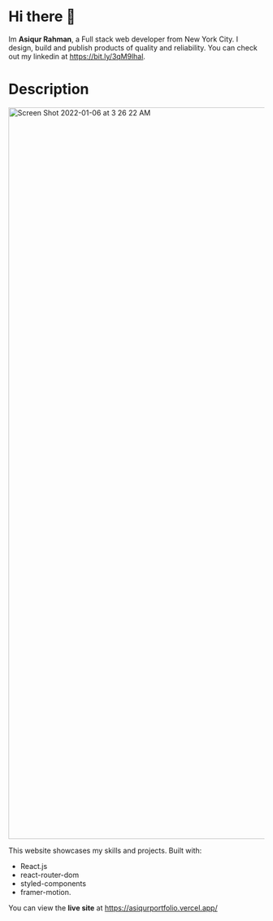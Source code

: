# Hi there 👋

Im **Asiqur Rahman**, a Full stack web developer from New York City. I design, build and publish products of quality and reliability. You can check out my linkedin at https://bit.ly/3qM9lhal.



# Description

<img width="1440" alt="Screen Shot 2022-01-06 at 3 26 22 AM" src="https://user-images.githubusercontent.com/32653186/148352661-70a70fb3-f8bc-40c0-a022-651301ec7bc1.png">

This website showcases my skills and projects. Built with:
- React.js
- react-router-dom
- styled-components
- framer-motion. 

You can view the **live site** at https://asiqurportfolio.vercel.app/
